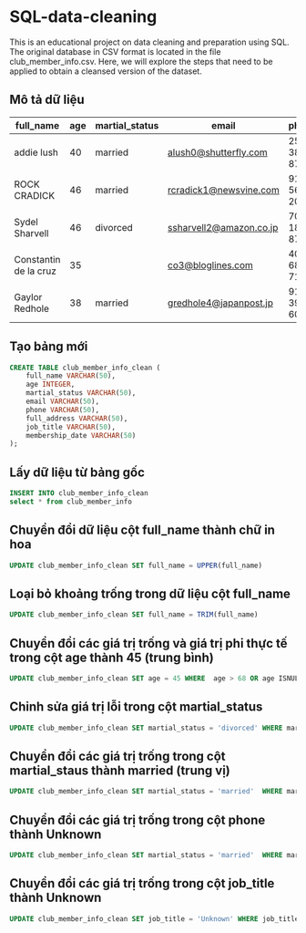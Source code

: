 # SQL-data-cleaning
This is an educational project on data cleaning and preparation using SQL. The original database in CSV format is located in the file club_member_info.csv. Here, we will explore the steps that need to be applied to obtain a cleansed version of the dataset.
## Mô tả dữ liệu
|full_name|age|martial_status|email|phone|full_address|job_title|membership_date|
|---------|---|--------------|-----|-----|------------|---------|---------------|
|addie lush|40|married|alush0@shutterfly.com|254-389-8708|3226 Eastlawn Pass,Temple,Texas|Assistant Professor|7/31/2013|
|      ROCK CRADICK|46|married|rcradick1@newsvine.com|910-566-2007|4 Harbort Avenue,Fayetteville,North Carolina|Programmer III|5/27/2018|
|Sydel Sharvell|46|divorced|ssharvell2@amazon.co.jp|702-187-8715|4 School Place,Las Vegas,Nevada|Budget/Accounting Analyst I|10/6/2017|
|Constantin de la cruz|35||co3@bloglines.com|402-688-7162|6 Monument Crossing,Omaha,Nebraska|Desktop Support Technician|10/20/2015|
|  Gaylor Redhole|38|married|gredhole4@japanpost.jp|917-394-6001|88 Cherokee Pass,New York City,New York|Legal Assistant|5/29/2019|

## Tạo bảng mới

```sql
CREATE TABLE club_member_info_clean (
	full_name VARCHAR(50),
	age INTEGER,
	martial_status VARCHAR(50),
	email VARCHAR(50),
	phone VARCHAR(50),
	full_address VARCHAR(50),
	job_title VARCHAR(50),
	membership_date VARCHAR(50)
);
```

## Lấy dữ liệu từ bảng gốc

```sql
INSERT INTO club_member_info_clean
select * from club_member_info
```

## Chuyển đổi dữ liệu cột full_name thành chữ in hoa
```sql
UPDATE club_member_info_clean SET full_name = UPPER(full_name)
```

## Loại bỏ khoảng trống trong dữ liệu cột full_name 
```sql
UPDATE club_member_info_clean SET full_name = TRIM(full_name)
```

## Chuyển đổi các giá trị trống và giá trị phi thực tế trong cột age thành 45 (trung bình)
```sql
UPDATE club_member_info_clean SET age = 45 WHERE  age > 68 OR age ISNULL
```

## Chỉnh sửa giá trị lỗi trong cột martial_status
```sql
UPDATE club_member_info_clean SET martial_status = 'divorced' WHERE martial_status = 'divored'
```

## Chuyển đổi các giá trị trống trong cột martial_staus thành married (trung vị)
```sql
UPDATE club_member_info_clean SET martial_status = 'married'  WHERE martial_status = ''
```

## Chuyển đổi các giá trị trống trong cột phone thành Unknown
```sql
UPDATE club_member_info_clean SET martial_status = 'married'  WHERE martial_status = ''
```

## Chuyển đổi các giá trị trống trong cột job_title thành Unknown
```sql
UPDATE club_member_info_clean SET job_title = 'Unknown' WHERE job_title  = ''
```
